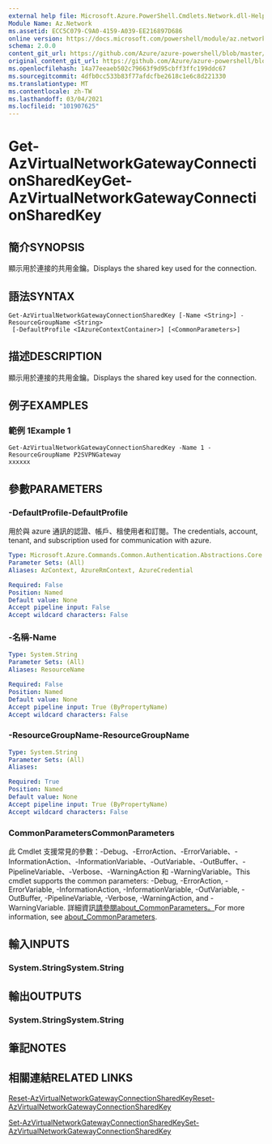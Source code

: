 ```yaml
---
external help file: Microsoft.Azure.PowerShell.Cmdlets.Network.dll-Help.xml
Module Name: Az.Network
ms.assetid: ECC5C079-C9A0-4159-A039-EE216897D686
online version: https://docs.microsoft.com/powershell/module/az.network/get-azvirtualnetworkgatewayconnectionsharedkey
schema: 2.0.0
content_git_url: https://github.com/Azure/azure-powershell/blob/master/src/Network/Network/help/Get-AzVirtualNetworkGatewayConnectionSharedKey.md
original_content_git_url: https://github.com/Azure/azure-powershell/blob/master/src/Network/Network/help/Get-AzVirtualNetworkGatewayConnectionSharedKey.md
ms.openlocfilehash: 14a77eeaeb502c79663f9d95cbff3ffc199ddc67
ms.sourcegitcommit: 4dfb0cc533b83f77afdcfbe2618c1e6c8d221330
ms.translationtype: MT
ms.contentlocale: zh-TW
ms.lasthandoff: 03/04/2021
ms.locfileid: "101907625"
---
```

# <span data-ttu-id="6cdb6-101">Get-AzVirtualNetworkGatewayConnectionSharedKey</span><span class="sxs-lookup"><span data-stu-id="6cdb6-101">Get-AzVirtualNetworkGatewayConnectionSharedKey</span></span>

## <span data-ttu-id="6cdb6-102">簡介</span><span class="sxs-lookup"><span data-stu-id="6cdb6-102">SYNOPSIS</span></span>
<span data-ttu-id="6cdb6-103">顯示用於連接的共用金鑰。</span><span class="sxs-lookup"><span data-stu-id="6cdb6-103">Displays the shared key used for the connection.</span></span>

## <span data-ttu-id="6cdb6-104">語法</span><span class="sxs-lookup"><span data-stu-id="6cdb6-104">SYNTAX</span></span>

```
Get-AzVirtualNetworkGatewayConnectionSharedKey [-Name <String>] -ResourceGroupName <String>
 [-DefaultProfile <IAzureContextContainer>] [<CommonParameters>]
```

## <span data-ttu-id="6cdb6-105">描述</span><span class="sxs-lookup"><span data-stu-id="6cdb6-105">DESCRIPTION</span></span>
<span data-ttu-id="6cdb6-106">顯示用於連接的共用金鑰。</span><span class="sxs-lookup"><span data-stu-id="6cdb6-106">Displays the shared key used for the connection.</span></span>

## <span data-ttu-id="6cdb6-107">例子</span><span class="sxs-lookup"><span data-stu-id="6cdb6-107">EXAMPLES</span></span>

### <span data-ttu-id="6cdb6-108">範例 1</span><span class="sxs-lookup"><span data-stu-id="6cdb6-108">Example 1</span></span>
```
Get-AzVirtualNetworkGatewayConnectionSharedKey -Name 1 -ResourceGroupName P2SVPNGateway
xxxxxx
```

## <span data-ttu-id="6cdb6-109">參數</span><span class="sxs-lookup"><span data-stu-id="6cdb6-109">PARAMETERS</span></span>

### <span data-ttu-id="6cdb6-110">-DefaultProfile</span><span class="sxs-lookup"><span data-stu-id="6cdb6-110">-DefaultProfile</span></span>
<span data-ttu-id="6cdb6-111">用於與 azure 通訊的認證、帳戶、租使用者和訂閱。</span><span class="sxs-lookup"><span data-stu-id="6cdb6-111">The credentials, account, tenant, and subscription used for communication with azure.</span></span>

```yaml
Type: Microsoft.Azure.Commands.Common.Authentication.Abstractions.Core.IAzureContextContainer
Parameter Sets: (All)
Aliases: AzContext, AzureRmContext, AzureCredential

Required: False
Position: Named
Default value: None
Accept pipeline input: False
Accept wildcard characters: False
```

### <span data-ttu-id="6cdb6-112">-名稱</span><span class="sxs-lookup"><span data-stu-id="6cdb6-112">-Name</span></span>
```yaml
Type: System.String
Parameter Sets: (All)
Aliases: ResourceName

Required: False
Position: Named
Default value: None
Accept pipeline input: True (ByPropertyName)
Accept wildcard characters: False
```

### <span data-ttu-id="6cdb6-113">-ResourceGroupName</span><span class="sxs-lookup"><span data-stu-id="6cdb6-113">-ResourceGroupName</span></span>
```yaml
Type: System.String
Parameter Sets: (All)
Aliases:

Required: True
Position: Named
Default value: None
Accept pipeline input: True (ByPropertyName)
Accept wildcard characters: False
```

### <span data-ttu-id="6cdb6-114">CommonParameters</span><span class="sxs-lookup"><span data-stu-id="6cdb6-114">CommonParameters</span></span>
<span data-ttu-id="6cdb6-115">此 Cmdlet 支援常見的參數：-Debug、-ErrorAction、-ErrorVariable、-InformationAction、-InformationVariable、-OutVariable、-OutBuffer、-PipelineVariable、-Verbose、-WarningAction 和 -WarningVariable。</span><span class="sxs-lookup"><span data-stu-id="6cdb6-115">This cmdlet supports the common parameters: -Debug, -ErrorAction, -ErrorVariable, -InformationAction, -InformationVariable, -OutVariable, -OutBuffer, -PipelineVariable, -Verbose, -WarningAction, and -WarningVariable.</span></span> <span data-ttu-id="6cdb6-116">詳細資訊[請參閱about_CommonParameters。](http://go.microsoft.com/fwlink/?LinkID=113216)</span><span class="sxs-lookup"><span data-stu-id="6cdb6-116">For more information, see [about_CommonParameters](http://go.microsoft.com/fwlink/?LinkID=113216).</span></span>

## <span data-ttu-id="6cdb6-117">輸入</span><span class="sxs-lookup"><span data-stu-id="6cdb6-117">INPUTS</span></span>

### <span data-ttu-id="6cdb6-118">System.String</span><span class="sxs-lookup"><span data-stu-id="6cdb6-118">System.String</span></span>

## <span data-ttu-id="6cdb6-119">輸出</span><span class="sxs-lookup"><span data-stu-id="6cdb6-119">OUTPUTS</span></span>

### <span data-ttu-id="6cdb6-120">System.String</span><span class="sxs-lookup"><span data-stu-id="6cdb6-120">System.String</span></span>

## <span data-ttu-id="6cdb6-121">筆記</span><span class="sxs-lookup"><span data-stu-id="6cdb6-121">NOTES</span></span>

## <span data-ttu-id="6cdb6-122">相關連結</span><span class="sxs-lookup"><span data-stu-id="6cdb6-122">RELATED LINKS</span></span>

[<span data-ttu-id="6cdb6-123">Reset-AzVirtualNetworkGatewayConnectionSharedKey</span><span class="sxs-lookup"><span data-stu-id="6cdb6-123">Reset-AzVirtualNetworkGatewayConnectionSharedKey</span></span>](./Reset-AzVirtualNetworkGatewayConnectionSharedKey.md)

[<span data-ttu-id="6cdb6-124">Set-AzVirtualNetworkGatewayConnectionSharedKey</span><span class="sxs-lookup"><span data-stu-id="6cdb6-124">Set-AzVirtualNetworkGatewayConnectionSharedKey</span></span>](./Set-AzVirtualNetworkGatewayConnectionSharedKey.md)
